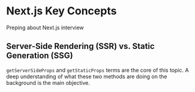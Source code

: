 # Next.js Key Concepts

Preping about Next.js interview

## Server-Side Rendering (SSR) vs. Static Generation (SSG)

`getServerSideProps` and `getStaticProps` terms are the core of this topic. A deep understanding of what these two
methods are doing on the background is the main objective.

